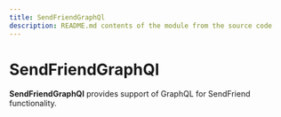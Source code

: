 ```yaml
---
title: SendFriendGraphQl
description: README.md contents of the module from the source code
---
```


# SendFriendGraphQl

**SendFriendGraphQl** provides support of GraphQL for SendFriend functionality.


